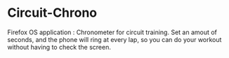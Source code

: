 # Circuit-Chrono
Firefox OS application : Chronometer for circuit training. Set an amout of seconds, and the phone will ring at every lap, so you can do your workout without having to check the screen.
